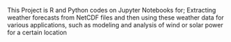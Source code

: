 This Project is R and Python codes on Jupyter Notebooks for;
Extracting weather forecasts from NetCDF files 
and then using these weather data for various applications, such as modeling and analysis of wind or solar power for a certain location  
